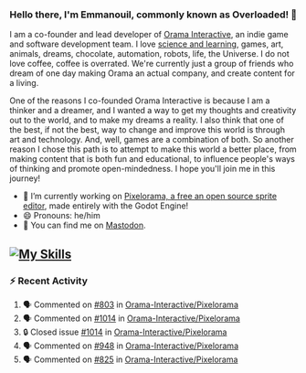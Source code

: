 ### Hello there, I'm Emmanouil, commonly known as Overloaded! 👋
I am a co-founder and lead developer of [Orama Interactive](https://www.oramainteractive.com/), an indie game and software development team. I love [science and learning](https://github.com/OverloadedOrama/KnowledgeBase), games, art, animals, dreams, chocolate, automation, robots, life, the Universe. I do not love coffee, coffee is overrated. We're currently just a group of friends who dream of one day making Orama an actual company, and create content for a living.

One of the reasons I co-founded Orama Interactive is because I am a thinker and a dreamer, and I wanted a way to get my thoughts and creativity out to the world, and to make my dreams a reality. I also think that one of the best, if not the best, way to change and improve this world is through art and technology. And, well, games are a combination of both. So another reason I chose this path is to attempt to make this world a better place, from making content that is both fun and educational, to influence people's ways of thinking and promote open-mindedness. I hope you'll join me in this journey!

- 🔭 I’m currently working on [Pixelorama, a free an open source sprite editor](https://github.com/Orama-Interactive/Pixelorama), made entirely with the Godot Engine!
- 😄 Pronouns: he/him
- 🐘 You can find me on <a rel="me" href="https://mastodon.social/@Overloaded">Mastodon</a>.

[![My Skills](https://skillicons.dev/icons?i=godot,py,cpp,cs,git,linux,html)](https://skillicons.dev)
---

### :zap: Recent Activity

<!--START_SECTION:activity-->
1. 🗣 Commented on [#803](https://github.com/Orama-Interactive/Pixelorama/issues/803#issuecomment-2261594180) in [Orama-Interactive/Pixelorama](https://github.com/Orama-Interactive/Pixelorama)
2. 🗣 Commented on [#1014](https://github.com/Orama-Interactive/Pixelorama/issues/1014#issuecomment-2261538534) in [Orama-Interactive/Pixelorama](https://github.com/Orama-Interactive/Pixelorama)
3. 🔒 Closed issue [#1014](https://github.com/Orama-Interactive/Pixelorama/issues/1014) in [Orama-Interactive/Pixelorama](https://github.com/Orama-Interactive/Pixelorama)
4. 🗣 Commented on [#948](https://github.com/Orama-Interactive/Pixelorama/issues/948#issuecomment-2261536962) in [Orama-Interactive/Pixelorama](https://github.com/Orama-Interactive/Pixelorama)
5. 🗣 Commented on [#825](https://github.com/Orama-Interactive/Pixelorama/issues/825#issuecomment-2261535957) in [Orama-Interactive/Pixelorama](https://github.com/Orama-Interactive/Pixelorama)
<!--END_SECTION:activity-->

<!--
**OverloadedOrama/OverloadedOrama** is a ✨ _special_ ✨ repository because its `README.md` (this file) appears on your GitHub profile.

Here are some ideas to get you started:

- 👯 I’m looking to collaborate on ...
- 🤔 I’m looking for help with ...
- 💬 Ask me about ...
- 📫 How to reach me: ...
- ⚡ Fun fact: ...
-->
